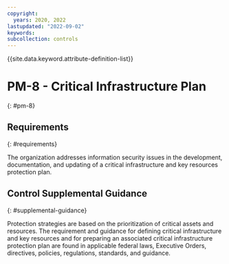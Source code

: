 ```yaml
---
copyright:
  years: 2020, 2022
lastupdated: "2022-09-02"
keywords: 
subcollection: controls
---
```



{{site.data.keyword.attribute-definition-list}}


# PM-8 - Critical Infrastructure Plan
{: #pm-8}

## Requirements
{: #requirements}

The organization addresses information security issues in the development, documentation, and updating of a critical infrastructure and key resources protection plan.

## Control Supplemental Guidance
{: #supplemental-guidance}

Protection strategies are based on the prioritization of critical assets and resources. The requirement and guidance for defining critical infrastructure and key resources and for preparing an associated critical infrastructure protection plan are found in applicable federal laws, Executive Orders, directives, policies, regulations, standards, and guidance.


